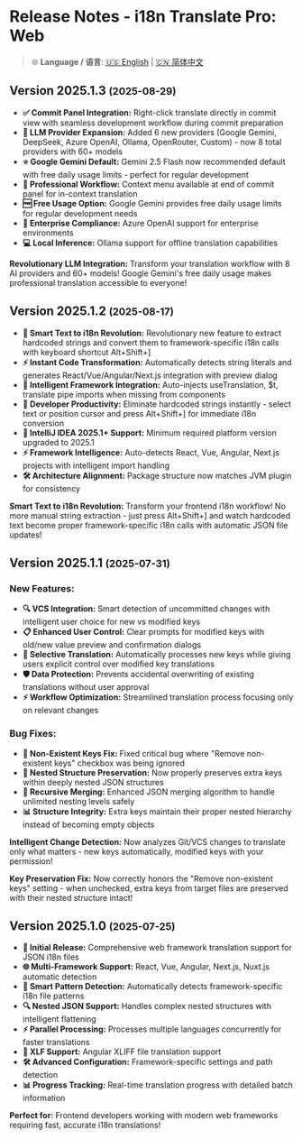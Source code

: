 # Release Notes - i18n Translate Pro: Web

> 🌐 **Language / 语言**: [🇺🇸 English](release-notes.md) | [🇨🇳 简体中文](release-notes.zh.md)

## Version 2025.1.3 <small>(2025-08-29)</small>

- **✅ Commit Panel Integration:** Right-click translate directly in commit view with seamless development workflow during commit preparation
- **🤖 LLM Provider Expansion:** Added 6 new providers (Google Gemini, DeepSeek, Azure OpenAI, Ollama, OpenRouter, Custom) - now 8 total providers with 60+ models
- **⭐ Google Gemini Default:** Gemini 2.5 Flash now recommended default with free daily usage limits - perfect for regular development
- **🚀 Professional Workflow:** Context menu available at end of commit panel for in-context translation
- **🆓 Free Usage Option:** Google Gemini provides free daily usage limits for regular development needs
- **🏢 Enterprise Compliance:** Azure OpenAI support for enterprise environments
- **💻 Local Inference:** Ollama support for offline translation capabilities

**Revolutionary LLM Integration:** Transform your translation workflow with 8 AI providers and 60+ models! Google Gemini's free daily usage makes professional translation accessible to everyone!

## Version 2025.1.2 <small>(2025-08-17)</small>

- **🎯 Smart Text to i18n Revolution:** Revolutionary new feature to extract hardcoded strings and convert them to framework-specific i18n calls with keyboard shortcut Alt+Shift+]
- **⚡ Instant Code Transformation:** Automatically detects string literals and generates React/Vue/Angular/Next.js integration with preview dialog
- **🔧 Intelligent Framework Integration:** Auto-injects useTranslation, $t, translate pipe imports when missing from components
- **📝 Developer Productivity:** Eliminate hardcoded strings instantly - select text or position cursor and press Alt+Shift+] for immediate i18n conversion
- **🚀 IntelliJ IDEA 2025.1+ Support:** Minimum required platform version upgraded to 2025.1
- **⚡ Framework Intelligence:** Auto-detects React, Vue, Angular, Next.js projects with intelligent import handling
- **🛠️ Architecture Alignment:** Package structure now matches JVM plugin for consistency

**Smart Text to i18n Revolution:** Transform your frontend i18n workflow! No more manual string extraction - just press Alt+Shift+] and watch hardcoded text become proper framework-specific i18n calls with automatic JSON file updates!

## Version 2025.1.1 <small>(2025-07-31)</small>

### New Features:
- **🔍 VCS Integration:** Smart detection of uncommitted changes with intelligent user choice for new vs modified keys
- **📋 Enhanced User Control:** Clear prompts for modified keys with old/new value preview and confirmation dialogs
- **🎯 Selective Translation:** Automatically processes new keys while giving users explicit control over modified key translations
- **🛡️ Data Protection:** Prevents accidental overwriting of existing translations without user approval
- **⚡ Workflow Optimization:** Streamlined translation process focusing only on relevant changes

### Bug Fixes:
- **🔧 Non-Existent Keys Fix:** Fixed critical bug where "Remove non-existent keys" checkbox was being ignored
- **🎯 Nested Structure Preservation:** Now properly preserves extra keys within deeply nested JSON structures
- **🔄 Recursive Merging:** Enhanced JSON merging algorithm to handle unlimited nesting levels safely
- **📊 Structure Integrity:** Extra keys maintain their proper nested hierarchy instead of becoming empty objects

**Intelligent Change Detection:** Now analyzes Git/VCS changes to translate only what matters - new keys automatically, modified keys with your permission!

**Key Preservation Fix:** Now correctly honors the "Remove non-existent keys" setting - when unchecked, extra keys from target files are preserved with their nested structure intact!

## Version 2025.1.0 <small>(2025-07-25)</small>

- **🚀 Initial Release:** Comprehensive web framework translation support for JSON i18n files
- **🌐 Multi-Framework Support:** React, Vue, Angular, Next.js, Nuxt.js automatic detection
- **📱 Smart Pattern Detection:** Automatically detects framework-specific i18n file patterns
- **🔍 Nested JSON Support:** Handles complex nested structures with intelligent flattening
- **⚡ Parallel Processing:** Processes multiple languages concurrently for faster translations
- **🎯 XLF Support:** Angular XLIFF file translation support
- **🛠️ Advanced Configuration:** Framework-specific settings and path detection
- **📊 Progress Tracking:** Real-time translation progress with detailed batch information

**Perfect for:** Frontend developers working with modern web frameworks requiring fast, accurate i18n translations!